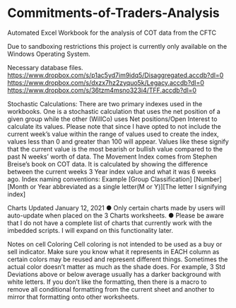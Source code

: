 # Commitments-of-Traders-Analysis
Automated Excel Workbook for the analysis of COT data from the CFTC

Due to sandboxing restrictions this project is currently only available on the Windows Operating System.


Necessary database files.
https://www.dropbox.com/s/p1ac5yd7im9idq5/Disaggregated.accdb?dl=0
https://www.dropbox.com/s/dxzx7hz2zyquo5k/Legacy.accdb?dl=0
https://www.dropbox.com/s/36tzm4msno323i4/TFF.accdb?dl=0


Stochastic Calculations:
  There are two primary indexes used in the workbooks. One is a stochastic calculation that uses the net position of a given group while the other (WillCo) uses Net positions/Open Interest to calculate its values.
  Please note that since I have opted to not include the current week’s value within the range of values used to create the index, values less than 0 and greater than 100 will appear. Values like these signify that the current value is the most bearish or bullish value compared to the past N weeks’ worth of data.
  The Movement Index comes from Stephen Breise’s book on COT data. It is calculated by showing the difference between the current weeks 3 Year index value and what it was 6 weeks ago.
    Index naming conventions:
      Example [Group Classification] [Number][Month or Year abbreviated as a single letter(M or Y)][The letter I signifying index]

Charts Updated January 12, 2021
●	Only certain charts made by users will auto-update when placed on the 3 Charts worksheets.
●	 Please be aware that I do not have a complete list of charts that currently work with the imbedded scripts. I will expand on this functionality later.

Notes on cell Coloring
Cell coloring is not intended to be used as a buy or sell indicator. Make sure you know what it represents in EACH column as certain colors may be reused and represent different things. Sometimes the actual color doesn’t matter as much as the shade does. For example, 3 Std Deviations above or below average usually has a darker background with white letters. 
If you don’t like the formatting, then there is a macro to remove all conditional formatting from the current sheet and another to mirror that formatting onto other worksheets.
